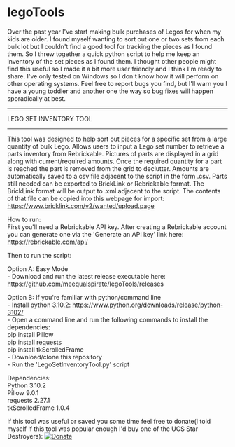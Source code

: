 # legoTools
Over the past year I've start making bulk purchases of Legos for when my kids are older. I found myself wanting to sort out one or two sets from each bulk lot but I couldn't find a good tool for tracking the pieces as I found them. So I threw together a quick python script to help me keep an inventory of the set pieces as I found them. I thought other people might find this useful so I made it a bit more user friendly and I think I'm ready to share. I've only tested on Windows so I don't know how it will perform on other operating systems. Feel free to report bugs you find, but I'll warn you I have a young toddler and another one the way so bug fixes will happen sporadically at best.

***********************************************
LEGO SET INVENTORY TOOL
***********************************************
This tool was designed to help sort out pieces for a specific set from a large quantity of bulk Lego. Allows users to input a Lego set number to retrieve a parts inventory from Rebrickable. Pictures of parts are displayed in a grid along with current/required amounts. Once the required quantity for a part is reached the part is removed from the grid to declutter. Amounts are automatically saved to a csv file adjacent to the script in the form <Lego Set Name>.csv. Parts still needed can be exported to BrickLink or Rebrickable format. The BrickLink format will be output to <Lego Set Name>.xml adjacent to the script. The contents of that file can be copied into this webpage for import: https://www.bricklink.com/v2/wanted/upload.page 

How to run:  
First you'll need a Rebrickable API key. After creating a Rebrickable account you can generate one via the 'Generate an API key' link here: https://rebrickable.com/api/

Then to run the script:  

Option A: Easy Mode  
    - Download and run the latest release executable here: https://github.com/meequalspirate/legoTools/releases

Option B: If you're familiar with python/command line  
    - Install python 3.10.2: https://www.python.org/downloads/release/python-3102/  
    - Open a command line and run the following commands to install the dependencies:  
        pip install Pillow  
        pip install requests  
        pip install tkScrolledFrame  
    - Download/clone this repository  
    - Run the 'LegoSetInventoryTool.py' script  

Dependencies:  
    Python 3.10.2  
    Pillow 9.0.1  
    requests 2.27.1  
    tkScrolledFrame 1.0.4  


If this tool was useful or saved you some time feel free to donate(I told myself if this tool was popular enough I'd buy one of the UCS Star Destroyers):
[![Donate](https://img.shields.io/badge/Donate-via%20Square-brightgreen)](https://square.link/u/mq6dSYJS)

